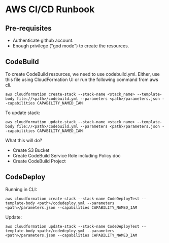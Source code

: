 # AWS CI/CD Runbook

## Pre-requisites

- Authenticate github account.
- Enough privilege ("god mode") to create the resources.  

## CodeBuild
To create CodeBuild resources, we need to use codebuild.yml. 
Either, use this file using CloudFormation UI or run the following command from aws cli. 

```
aws cloudformation create-stack --stack-name <stack_name> --template-body file://<path>/codebuild.yml --parameters <path>/parameters.json --capabilities CAPABILITY_NAMED_IAM
``` 

To update stack:

```
aws cloudformation update-stack --stack-name <stack_name> --template-body file://<path>/codebuild.yml --parameters <path>/parameters.json --capabilities CAPABILITY_NAMED_IAM
``` 

What this will do? 
- Create S3 Bucket
- Create CodeBuild Service Role including Policy doc
- Create CodeBuild Project


## CodeDeploy

Running in CLI:

```
aws cloudformation create-stack --stack-name CodeDeployTest --template-body <path>/codedeploy.yml --parameters <path>/parameters.json --capabilities CAPABILITY_NAMED_IAM
```

Update:

```
aws cloudformation update-stack --stack-name CodeDeployTest --template-body <path>/codedeploy.yml --parameters <path>/parameters.json --capabilities CAPABILITY_NAMED_IAM
```
